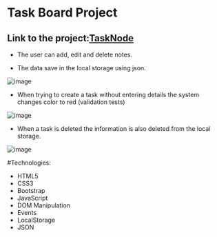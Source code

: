 
# Task Board Project 
## Link to the project:[TaskNode](https://hadar2607.github.io/Task-Board-Project/)

* The user can add, edit and delete notes.

* The data save in the local storage using json.

![image](https://user-images.githubusercontent.com/72446237/147338138-cfa87bce-87d4-40e5-a953-531df7c13c1f.png)

* When trying to create a task without entering details the system changes color to red (validation tests)

![image](https://user-images.githubusercontent.com/72446237/147338730-509dbb7b-b383-41c5-b39f-f611a63ea30c.png)


* When a task is deleted the information is also deleted from the local storage.

![image](https://user-images.githubusercontent.com/72446237/147338232-8f10ddb4-25ad-4559-9a0d-83bc80397700.png)


#Technologies:
* HTML5
* CSS3
* Bootstrap
* JavaScript
* DOM Manipulation
* Events
* LocalStorage
* JSON
